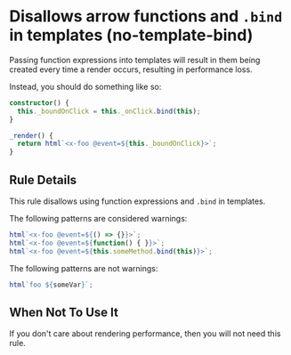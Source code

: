 # Disallows arrow functions and `.bind` in templates (no-template-bind)

Passing function expressions into templates will result in them
being created every time a render occurs, resulting in performance
loss.

Instead, you should do something like so:

```ts
constructor() {
  this._boundOnClick = this._onClick.bind(this);
}

_render() {
  return html`<x-foo @event=${this._boundOnClick}>`;
}
```

## Rule Details

This rule disallows using function expressions and `.bind` in templates.

The following patterns are considered warnings:

```ts
html`<x-foo @event=${() => {}}>`;
html`<x-foo @event=${function() { }}>`;
html`<x-foo @event=${this.someMethod.bind(this)}>`;
```

The following patterns are not warnings:

```ts
html`foo ${someVar}`;
```

## When Not To Use It

If you don't care about rendering performance, then you will not need this rule.
